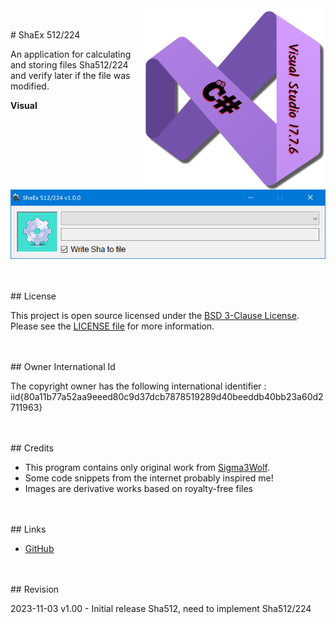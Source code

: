 <img src="/images/cSharp_17.7.6.png" align="right" height="290"/>

<br />
<br />
# ShaEx 512/224

An application for calculating and storing files Sha512/224 and verify later if the file was modified.

**Visual**

![ShaEx output](images/visual.png)

<br />
<br />
## License

This project is open source licensed under the [BSD 3-Clause License](https://opensource.org/license/bsd-3-clause/).
Please see the [LICENSE file](/LICENSE.txt) for more information.

<br />
<br />
## Owner International Id

The copyright owner has the following international identifier :
iid{80a11b77a52aa9eeed80c9d37dcb7878519289d40beeddb40bb23a60d2711963}

<br />
<br />
## Credits

- This program contains only original work from [Sigma3Wolf](https://github.com/Sigma3Wolf).
- Some code snippets from the internet probably inspired me!
- Images are derivative works based on royalty-free files
  
  
<br />
<br />
## Links

- [GitHub](https://github.com/Sigma3Wolf/DesktopApp/)
  
<br />
<br />
## Revision

2023-11-03 v1.00 - Initial release Sha512, need to implement Sha512/224
&nbsp;
&nbsp;